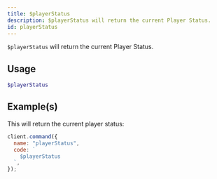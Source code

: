 ```yaml
---
title: $playerStatus
description: $playerStatus will return the current Player Status.
id: playerStatus
---
```


`$playerStatus` will return the current Player Status.

## Usage

```php
$playerStatus
```

## Example(s)

This will return the current player status:

```javascript
client.command({
  name: "playerStatus",
  code: `
    $playerStatus
  `,
});
```
